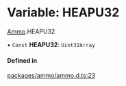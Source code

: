 # Variable: HEAPU32

[Ammo](../modules/Ammo.md).HEAPU32

• `Const` **HEAPU32**: `Uint32Array`

#### Defined in

[packages/ammo/ammo.d.ts:23](https://github.com/Orillusion/orillusion/blob/main/packages/ammo/ammo.d.ts#L23)
